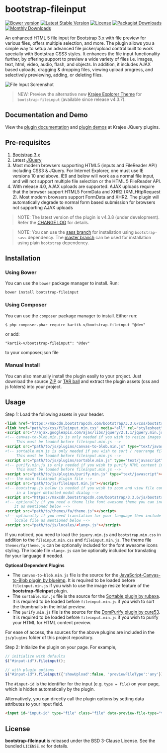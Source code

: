 bootstrap-fileinput
===================

[![Bower version](https://badge.fury.io/bo/bootstrap-fileinput.svg)](http://badge.fury.io/bo/bootstrap-fileinput)
[![Latest Stable Version](https://poser.pugx.org/kartik-v/bootstrap-fileinput/v/stable)](https://packagist.org/packages/kartik-v/bootstrap-fileinput)
[![License](https://poser.pugx.org/kartik-v/bootstrap-fileinput/license)](https://packagist.org/packages/kartik-v/bootstrap-fileinput)
[![Packagist Downloads](https://poser.pugx.org/kartik-v/bootstrap-fileinput/downloads)](https://packagist.org/packages/kartik-v/bootstrap-fileinput)
[![Monthly Downloads](https://poser.pugx.org/kartik-v/bootstrap-fileinput/d/monthly)](https://packagist.org/packages/kartik-v/bootstrap-fileinput)

An enhanced HTML 5 file input for Bootstrap 3.x with file preview for various files, offers multiple selection, and more. The plugin allows you a simple way to setup an advanced file picker/upload control built to work specially with Bootstrap CSS3 styles. It enhances the file input functionality further, by offering support to preview a wide variety of files i.e. images, text, html, video, audio, flash, and objects. In addition, it includes AJAX based uploads, dragging &amp; dropping files, viewing upload progress, and selectively previewing, adding, or deleting files.

![File Input Screenshot](https://lh3.googleusercontent.com/-3FiEmc_okc4/VBw_d2LBAJI/AAAAAAAAAL8/KbVj5X9Dus0/w596-h454-no/FileInput.jpg)

> NEW: Preview the alternative new [Krajee Explorer Theme](http://plugins.krajee.com/file-krajee-explorer-demo) for `bootstrap-fileinput` (available since release v4.3.7).

## Documentation and Demo

View the [plugin documentation](http://plugins.krajee.com/file-input) and [plugin demos](http://plugins.krajee.com/file-input/demo) at Krajee JQuery plugins. 

## Pre-requisites  

1. [Bootstrap 3.x](http://getbootstrap.com/)
2. Latest [JQuery](http://jquery.com/)
3. Most modern browsers supporting HTML5 (inputs and FileReader API) including CSS3 & JQuery. For Internet Explorer, one must use IE versions 10 and above. IE9 and below will work as a normal file input, and will not support multiple file selection or the HTML 5 FileReader API.
4. With release 4.0, AJAX uploads are supported. AJAX uploads require that the browser support HTML5 FormData and XHR2 (XMLHttpRequest 2). Most modern browsers support FormData and XHR2. The plugin will automatically degrade to normal form based submission for browsers not supporting AJAX uploads

> NOTE: The latest version of the plugin is v4.3.8 (under development). Refer the [CHANGE LOG](https://github.com/kartik-v/bootstrap-fileinput/blob/master/CHANGE.md) for details. 

> NOTE: You can use the [sass branch](https://github.com/kartik-v/bootstrap-fileinput/tree/sass) for installation using `bootstrap-sass` dependency.
The [master branch](https://github.com/kartik-v/bootstrap-fileinput/tree/master) can be used for installation using plain `bootstrap` dependency.

## Installation

### Using Bower
You can use the `bower` package manager to install. Run:

    bower install bootstrap-fileinput

### Using Composer
You can use the `composer` package manager to install. Either run:

    $ php composer.phar require kartik-v/bootstrap-fileinput "@dev"

or add:

    "kartik-v/bootstrap-fileinput": "@dev"

to your composer.json file

### Manual Install

You can also manually install the plugin easily to your project. Just download the source [ZIP](https://github.com/kartik-v/bootstrap-fileinput/zipball/master) or [TAR ball](https://github.com/kartik-v/bootstrap-fileinput/tarball/master) and extract the plugin assets (css and js folders) into your project.

## Usage

Step 1: Load the following assets in your header. 

```html
<link href="https://maxcdn.bootstrapcdn.com/bootstrap/3.3.6/css/bootstrap.min.css" rel="stylesheet">
<link href="path/to/css/fileinput.min.css" media="all" rel="stylesheet" type="text/css" />
<script src="//ajax.googleapis.com/ajax/libs/jquery/2.1.1/jquery.min.js"></script>
<!-- canvas-to-blob.min.js is only needed if you wish to resize images before upload.
     This must be loaded before fileinput.min.js -->
<script src="path/to/js/plugins/canvas-to-blob.min.js" type="text/javascript"></script>
<!-- sortable.min.js is only needed if you wish to sort / rearrange files in initial preview.
     This must be loaded before fileinput.min.js -->
<script src="path/to/js/plugins/sortable.min.js" type="text/javascript"></script>
<!-- purify.min.js is only needed if you wish to purify HTML content in your preview for HTML files.
     This must be loaded before fileinput.min.js -->
<script src="path/to/js/plugins/purify.min.js" type="text/javascript"></script>
<!-- the main fileinput plugin file -->
<script src="path/to/js/fileinput.min.js"></script>
<!-- bootstrap.js below is needed if you wish to zoom and view file content 
     in a larger detailed modal dialog -->
<script src="https://maxcdn.bootstrapcdn.com/bootstrap/3.3.6/js/bootstrap.min.js" type="text/javascript"></script>
<!-- optionally if you need a theme like font awesome theme you can include 
    it as mentioned below -->
<script src="path/to/themes/fa/theme.js"></script>
<!-- optionally if you need translation for your language then include 
    locale file as mentioned below -->
<script src="path/to/js/locales/<lang>.js"></script>
```

If you noticed, you need to load the `jquery.min.js` and `bootstrap.min.css` in addition to the `fileinput.min.css` and `fileinput.min.js`. The theme file `themes/fa/theme.js` can be optionally included for the font awesome icons styling. The locale file `<lang>.js` can be optionally included for translating for your language if needed.

**Optional Dependent Plugins**

- The `canvas-to-blob.min.js` file is the source for the [JavaScript-Canvas-to-Blob plugin by blueimp](https://github.com/blueimp/JavaScript-Canvas-to-Blob). It is required to be loaded before `fileinput.min.js` if you wish to use the image resize feature of the **bootstrap-fileinput** plugin. 
- The `sortable.min.js` file is the source for the [Sortable plugin by rubaxa](https://github.com/rubaxa/Sortable). It is required to be loaded before `fileinput.min.js` if you wish to sort the thumbnails in the initial preview.
- The `purify.min.js` file is the source for the [DomPurify plugin by cure53](https://github.com/cure53/DOMPurify). It is required to be loaded before `fileinput.min.js` if you wish to purify your HTML for HTML content preview.

For ease of access, the sources for the above plugins are included in the `js/plugins` folder of this project repository.

Step 2: Initialize the plugin on your page. For example,

```js
// initialize with defaults
$("#input-id").fileinput();

// with plugin options
$("#input-id").fileinput({'showUpload':false, 'previewFileType':'any'});
```

The `#input-id` is the identifier for the input (e.g. `type = file`) on your page, which is hidden automatically by the plugin. 

Alternatively, you can directly call the plugin options by setting data attributes to your input field.

```html
<input id="input-id" type="file" class="file" data-preview-file-type="text" >
```

## License

**bootstrap-fileinput** is released under the BSD 3-Clause License. See the bundled `LICENSE.md` for details.
